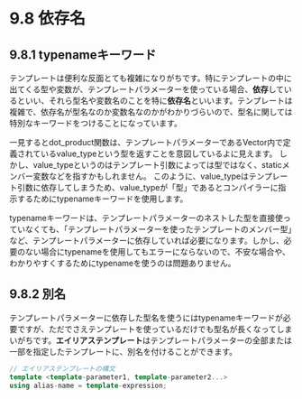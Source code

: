 # 9.8 依存名
## 9.8.1 typenameキーワード
テンプレートは便利な反面とても複雑になりがちです。特にテンプレートの中に出てくる型や変数が、テンプレートパラメーターを使っている場合、**依存**しているといい、それら型名や変数名のことを特に**依存名**といいます。テンプレートは複雑で、依存名が型名なのか変数名なのかがわかりづらいので、型名に関しては特別なキーワードをつけることになっています。

一見するとdot_product関数は、テンプレートパラメーターであるVector内で定義されているvalue_typeという型を返すことを意図しているよに見えます。
しかし、value_typeというのはテンプレート引数によっては型ではなく、staticメンバー変数などを指すかもしれません。
このように、value_typeはテンプレート引数に依存してしまうため、value_typeが「型」であるとコンパイラーに指示するためにtypenameキーワードを使用します。

typenameキーワードは、テンプレートパラメーターのネストした型を直接使っていなくても、「テンプレートパラメーターを使ったテンプレートのメンバー型」など、テンプレートパラメーターに依存していれば必要になります。しかし、必要のない場合にtypenameを使用してもエラーにならないので、不安な場合や、わかりやすくするためにtypenameを使うのは問題ありません。

## 9.8.2 別名
テンプレートパラメーターに依存した型名を使うにはtypenameキーワードが必要ですが、ただでさえテンプレートを使っているだけでも型名が長くなってしまいがちです。**エイリアステンプレート**はテンプレートパラメーターの全部または一部を指定したテンプレートに、別名を付けることができます。

```C++
// エイリアステンプレートの構文
template <template-parameter1, template-parameter2...>
using alias-name = template-expression;
```

